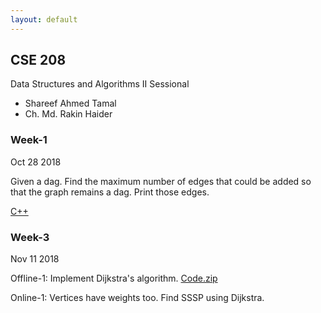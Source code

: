 ```yaml
---
layout: default
---
```


## CSE 208

Data Structures and Algorithms II Sessional
- Shareef Ahmed Tamal
- Ch. Md. Rakin Haider

### Week-1
Oct 28 2018

Given a dag. Find the maximum number of edges that could be added so that the graph remains a dag. Print those edges.

[C++](https://pastebin.com/ECENezR8)

### Week-3
Nov 11 2018

Offline-1: Implement Dijkstra's algorithm. [Code.zip](./Offline-1/1605109.zip)

Online-1: Vertices have weights too. Find SSSP using Dijkstra.
